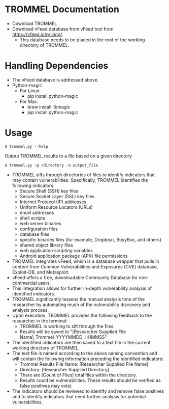 # TROMMEL Documentation

* Download TROMMEL
* Download vFeed database from vFeed tool from https://vfeed.io/pricing/. 
	* This database needs to be placed in the root of the working directory of TROMMEL.

# Handling Dependencies
* The vFeed database is addressed above.
* Python-magic
	* For Linux:
		* pip install python-magic
	* For Mac:
		* brew install libmagic
		* pip install python-magic

# Usage

```
$ trommel.py --help
```

Output TROMMEL results to a file based on a given directory
```
$ trommel.py -p /directory -o output_file
```

* TROMMEL sifts through directories of files to identify indicators that may contain vulnerabilities. Specifically, TROMMEL identifies the following indicators: 
	* Secure Shell (SSH) key files
	* Secure Socket Layer (SSL) key files
	* Internet Protocol (IP) addresses
	* Uniform Resource Locators (URLs)
	* email addresses
	* shell scripts
	* web server binaries
	* configuration files
	* database files
	* specific binaries files (for example, Dropbear, BusyBox, and others) 
	* shared object library files
	* web application scripting variables
	* Android application package (APK) file permissions
* TROMMEL integrates vFeed, which is a database wrapper that pulls in content from Common Vulnerabilities and Exposures (CVE) database, Exploit-DB, and Metasploit. 
* vFeed offers a free, downloadable Community Database for non-commercial users. 
* This integration allows for further in-depth vulnerability analysis of identified indicators. 
* TROMMEL significantly lessens the manual analysis time of the researcher by automating much of the vulnerability discovery and analysis process. 
* Upon execution, TROMMEL provides the following feedback to the researcher in the terminal:
	* TROMMEL is working to sift through the files.
	* Results will be saved to "[Researcher Supplied File Name]_Trommel_YYYYMMDD_HHMMSS"
* The identified indicators are then saved to a text file in the current working directory of TROMMEL. 
* The text file is named according to the above naming convention and will contain the following information preceding the identified indicators:
	* Trommel Results File Name: [Researcher Supplied File Name]
	* Directory: [Researcher Supplied Directory]
	* There are [Count of Files] total files within the directory.
	* Results could be vulnerabilities. These results should be verified as false positives may exist.
* The indicators should be reviewed to identify and remove false positives and to identify indicators that need further analysis for potential vulnerabilities. 